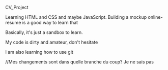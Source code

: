 CV_Project

Learning HTML and CSS and maybe JavaScript.
Building a mockup online-resume is a good way to learn that

Basically, it's just a sandbox to learn.

My code is dirty and amateur, don't hesitate

I am also learning how to use git

//Mes changements sont dans quelle branche du coup?
Je ne sais pas 

